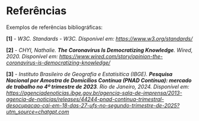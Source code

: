 # Referências


Exemplos de referências bibliográficas:

**[1]** - _W3C. Standards - W3C. Disponível em: <https://www.w3.org/standards/>_

**[2]** - _CHYI, Nathalie. **The Coronavirus Is Democratizing Knowledge**. Wired, 2020. Disponível em: <https://www.wired.com/story/opinion-the-coronavirus-is-democratizing-knowledge/>_

**[3]** - _Instituto Brasileiro de Geografia e Estatísitica (IBGE). **Pesquisa Nacional por Amostra de Domicílios Contínua (PNAD Contínua): mercado de trabalho no 4º trimestre de 2023**. Rio de Janeiro, 2024. Disponível em: <https://agenciadenoticias.ibge.gov.br/agencia-sala-de-imprensa/2013-agencia-de-noticias/releases/44244-pnad-continua-trimestral-desocupacao-cai-em-18-das-27-ufs-no-segundo-trimestre-de-2025?utm_source=chatgpt.com>_



